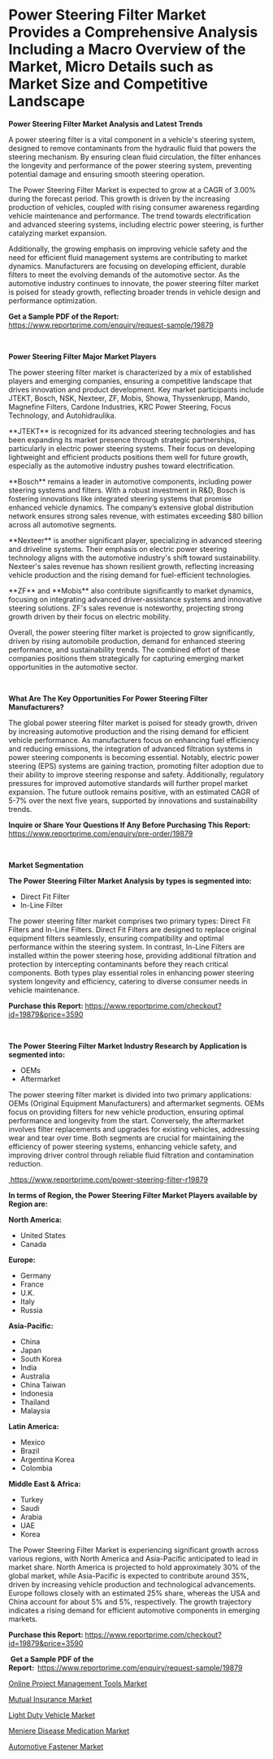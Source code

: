 <p><h1>Power Steering Filter Market Provides a Comprehensive Analysis Including a Macro Overview of the Market, Micro Details such as Market Size and Competitive Landscape</h1></p><p><strong>Power Steering Filter Market Analysis and Latest Trends</strong></p>
<p><p>A power steering filter is a vital component in a vehicle's steering system, designed to remove contaminants from the hydraulic fluid that powers the steering mechanism. By ensuring clean fluid circulation, the filter enhances the longevity and performance of the power steering system, preventing potential damage and ensuring smooth steering operation. </p><p>The Power Steering Filter Market is expected to grow at a CAGR of 3.00% during the forecast period. This growth is driven by the increasing production of vehicles, coupled with rising consumer awareness regarding vehicle maintenance and performance. The trend towards electrification and advanced steering systems, including electric power steering, is further catalyzing market expansion. </p><p>Additionally, the growing emphasis on improving vehicle safety and the need for efficient fluid management systems are contributing to market dynamics. Manufacturers are focusing on developing efficient, durable filters to meet the evolving demands of the automotive sector. As the automotive industry continues to innovate, the power steering filter market is poised for steady growth, reflecting broader trends in vehicle design and performance optimization.</p></p>
<p><strong>Get a Sample PDF of the Report:&nbsp;</strong> <a href="https://www.reportprime.com/enquiry/request-sample/19879?utm_campaign=63&utm_medium=2&utm_source=Github&utm_content=ia&utm_term=23112024&utm_id=power-steering-filter">https://www.reportprime.com/enquiry/request-sample/19879</a></p>
<p>&nbsp;</p>
<p><strong>Power Steering Filter Major Market Players</strong></p>
<p><p>The power steering filter market is characterized by a mix of established players and emerging companies, ensuring a competitive landscape that drives innovation and product development. Key market participants include JTEKT, Bosch, NSK, Nexteer, ZF, Mobis, Showa, Thyssenkrupp, Mando, Magnefine Filters, Cardone Industries, KRC Power Steering, Focus Technology, and Autohidraulika.</p><p>**JTEKT** is recognized for its advanced steering technologies and has been expanding its market presence through strategic partnerships, particularly in electric power steering systems. Their focus on developing lightweight and efficient products positions them well for future growth, especially as the automotive industry pushes toward electrification.</p><p>**Bosch** remains a leader in automotive components, including power steering systems and filters. With a robust investment in R&D, Bosch is fostering innovations like integrated steering systems that promise enhanced vehicle dynamics. The company’s extensive global distribution network ensures strong sales revenue, with estimates exceeding $80 billion across all automotive segments.</p><p>**Nexteer** is another significant player, specializing in advanced steering and driveline systems. Their emphasis on electric power steering technology aligns with the automotive industry's shift toward sustainability. Nexteer's sales revenue has shown resilient growth, reflecting increasing vehicle production and the rising demand for fuel-efficient technologies.</p><p>**ZF** and **Mobis** also contribute significantly to market dynamics, focusing on integrating advanced driver-assistance systems and innovative steering solutions. ZF's sales revenue is noteworthy, projecting strong growth driven by their focus on electric mobility.</p><p>Overall, the power steering filter market is projected to grow significantly, driven by rising automobile production, demand for enhanced steering performance, and sustainability trends. The combined effort of these companies positions them strategically for capturing emerging market opportunities in the automotive sector.</p></p>
<p>&nbsp;</p>
<p><strong>What Are The Key Opportunities For Power Steering Filter Manufacturers?</strong></p>
<p><p>The global power steering filter market is poised for steady growth, driven by increasing automotive production and the rising demand for efficient vehicle performance. As manufacturers focus on enhancing fuel efficiency and reducing emissions, the integration of advanced filtration systems in power steering components is becoming essential. Notably, electric power steering (EPS) systems are gaining traction, promoting filter adoption due to their ability to improve steering response and safety. Additionally, regulatory pressures for improved automotive standards will further propel market expansion. The future outlook remains positive, with an estimated CAGR of 5-7% over the next five years, supported by innovations and sustainability trends.</p></p>
<p><strong>Inquire or Share Your Questions If Any Before Purchasing This Report:</strong> <a href="https://www.reportprime.com/enquiry/pre-order/19879?utm_campaign=63&utm_medium=2&utm_source=Github&utm_content=ia&utm_term=23112024&utm_id=power-steering-filter">https://www.reportprime.com/enquiry/pre-order/19879</a></p>
<p>&nbsp;</p>
<p><strong>Market Segmentation</strong></p>
<p><strong>The Power Steering Filter Market Analysis by types is segmented into:</strong></p>
<p><ul><li>Direct Fit Filter</li><li>In-Line Filter</li></ul></p>
<p><p>The power steering filter market comprises two primary types: Direct Fit Filters and In-Line Filters. Direct Fit Filters are designed to replace original equipment filters seamlessly, ensuring compatibility and optimal performance within the steering system. In contrast, In-Line Filters are installed within the power steering hose, providing additional filtration and protection by intercepting contaminants before they reach critical components. Both types play essential roles in enhancing power steering system longevity and efficiency, catering to diverse consumer needs in vehicle maintenance.</p></p>
<p><strong>Purchase this Report:&nbsp;</strong><a href="https://www.reportprime.com/checkout?id=19879&price=3590&utm_campaign=63&utm_medium=2&utm_source=Github&utm_content=ia&utm_term=23112024&utm_id=power-steering-filter">https://www.reportprime.com/checkout?id=19879&price=3590</a></p>
<p>&nbsp;</p>
<p><strong>The Power Steering Filter Market Industry Research by Application is segmented into:</strong></p>
<p><ul><li>OEMs</li><li>Aftermarket</li></ul></p>
<p><p>The power steering filter market is divided into two primary applications: OEMs (Original Equipment Manufacturers) and aftermarket segments. OEMs focus on providing filters for new vehicle production, ensuring optimal performance and longevity from the start. Conversely, the aftermarket involves filter replacements and upgrades for existing vehicles, addressing wear and tear over time. Both segments are crucial for maintaining the efficiency of power steering systems, enhancing vehicle safety, and improving driver control through reliable fluid filtration and contamination reduction.</p></p>
<p><a href="https://www.reportprime.com/power-steering-filter-r19879?utm_campaign=63&utm_medium=2&utm_source=Github&utm_content=ia&utm_term=23112024&utm_id=power-steering-filter">&nbsp;https://www.reportprime.com/power-steering-filter-r19879</a></p>
<p><strong>In terms of Region, the Power Steering Filter Market Players available by Region are:</strong></p>
<p>
    <p> <strong> North America: </strong>
        <ul>
            <li>United States</li>
            <li>Canada</li>
        </ul>
        </p> 
    <p> <strong> Europe: </strong>
        <ul>
            <li>Germany</li>
            <li>France</li>
            <li>U.K.</li>
            <li>Italy</li>
            <li>Russia</li>
        </ul>
        </p> 
    <p> <strong> Asia-Pacific: </strong>
        <ul>
            <li>China</li>
            <li>Japan</li>
            <li>South Korea</li>
            <li>India</li>
            <li>Australia</li>
            <li>China Taiwan</li>
            <li>Indonesia</li>
            <li>Thailand</li>
            <li>Malaysia</li>
        </ul>
        </p> 
    <p> <strong> Latin America: </strong>
        <ul>
            <li>Mexico</li>
            <li>Brazil</li>
            <li>Argentina Korea</li>
            <li>Colombia</li>
        </ul>
        </p> 
    <p> <strong> Middle East & Africa: </strong>
        <ul>
            <li>Turkey</li>
            <li>Saudi</li>
            <li>Arabia</li>
            <li>UAE</li>
            <li>Korea</li>
        </ul>
    </p>
    </p>
<p><p>The Power Steering Filter Market is experiencing significant growth across various regions, with North America and Asia-Pacific anticipated to lead in market share. North America is projected to hold approximately 30% of the global market, while Asia-Pacific is expected to contribute around 35%, driven by increasing vehicle production and technological advancements. Europe follows closely with an estimated 25% share, whereas the USA and China account for about 5% and 5%, respectively. The growth trajectory indicates a rising demand for efficient automotive components in emerging markets.</p></p>
<p><strong>Purchase this Report: </strong><a href="https://www.reportprime.com/checkout?id=19879&price=3590&utm_campaign=63&utm_medium=2&utm_source=Github&utm_content=ia&utm_term=23112024&utm_id=power-steering-filter">https://www.reportprime.com/checkout?id=19879&price=3590</a></p>
<p>&nbsp;<strong>Get a Sample PDF of the Report:&nbsp;&nbsp;</strong><a href="https://www.reportprime.com/enquiry/request-sample/19879?utm_campaign=63&utm_medium=2&utm_source=Github&utm_content=ia&utm_term=23112024&utm_id=power-steering-filter">https://www.reportprime.com/enquiry/request-sample/19879</a></p>
<p><strong></strong></p>
<p><p><a href="https://www.linkedin.com/pulse/online-project-management-tools-market-study-growth-opportunities-94bye?utm_campaign=63&utm_medium=2&utm_source=Github&utm_content=ia&utm_term=23112024&utm_id=power-steering-filter">Online Project Management Tools Market</a></p><p><a href="https://issuu.com/reportprime-2/docs/mutual-insurance-market-size-2030.p_1a2a5808745ce5?utm_campaign=63&utm_medium=2&utm_source=Github&utm_content=ia&utm_term=23112024&utm_id=power-steering-filter">Mutual Insurance Market</a></p><p><a href="https://github.com/JubayerMia832/Market-Research-Report-List-1/blob/main/light-duty-vehicle-market.md?utm_campaign=63&utm_medium=2&utm_source=Github&utm_content=ia&utm_term=23112024&utm_id=power-steering-filter">Light Duty Vehicle Market</a></p><p><a href="https://www.linkedin.com/pulse/meniere-disease-medication-market-trend-projected-continue-kpbee?utm_campaign=63&utm_medium=2&utm_source=Github&utm_content=ia&utm_term=23112024&utm_id=power-steering-filter">Meniere Disease Medication Market</a></p><p><a href="https://github.com/ygfu6u/Market-Research-Report-List-1/blob/main/automotive-fastener-market.md?utm_campaign=63&utm_medium=2&utm_source=Github&utm_content=ia&utm_term=23112024&utm_id=power-steering-filter">Automotive Fastener Market</a></p></p>